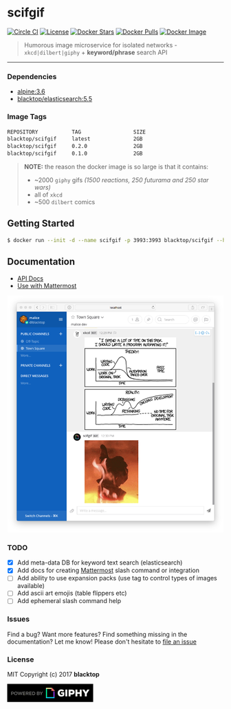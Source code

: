 scifgif
=======

[![Circle CI](https://circleci.com/gh/blacktop/scifgif.png?style=shield)](https://circleci.com/gh/blacktop/scifgif) [![License](http://img.shields.io/:license-mit-blue.svg)](http://doge.mit-license.org) [![Docker Stars](https://img.shields.io/docker/stars/blacktop/scifgif.svg)](https://store.docker.com/community/images/blacktop/scifgif) [![Docker Pulls](https://img.shields.io/docker/pulls/blacktop/scifgif.svg)](https://store.docker.com/community/images/blacktop/scifgif) [![Docker Image](https://img.shields.io/badge/docker%20image-2GB-blue.svg)](https://store.docker.com/community/images/blacktop/scifgif)

> Humorous image microservice for isolated networks - `xkcd|dilbert|giphy` + **keyword/phrase** search API

---

### Dependencies

-	[alpine:3.6](https://hub.docker.com/_/alpine/)
-	[blacktop/elasticsearch:5.5](https://hub.docker.com/r/blacktop/elasticsearch/)

### Image Tags

```bash
REPOSITORY           TAG                 SIZE
blacktop/scifgif     latest              2GB
blacktop/scifgif     0.2.0               2GB
blacktop/scifgif     0.1.0               2GB
```

> **NOTE:** the reason the docker image is so large is that it contains:  
> - ~2000 `giphy` gifs *(1500 reactions, 250 futurama and 250 star wars)*
> - all of `xkcd`
> - ~500 `dilbert` comics

Getting Started
---------------

```bash
$ docker run --init -d --name scifgif -p 3993:3993 blacktop/scifgif --host localhost
```

Documentation
-------------

-	[API Docs](http://docs.scifgif.apiary.io)
-	[Use with Mattermost](https://github.com/blacktop/scifgif/blob/master/docs/mattermost.md)

![mattermost](https://raw.githubusercontent.com/blacktop/scifgif/master/docs/imgs/mattermost.png)

### TODO

-	[x] Add meta-data DB for keyword text search (elasticsearch)
-	[x] Add docs for creating [Mattermost](https://github.com/mattermost/platform) slash command or integration
-	[ ] Add ability to use expansion packs (use tag to control types of images available)
-	[ ] Add ascii art emojis (table flippers etc)
-	[ ] Add ephemeral slash command help

### Issues

Find a bug? Want more features? Find something missing in the documentation? Let me know! Please don't hesitate to [file an issue](https://github.com/blacktop/scifgif/issues/new)

### License

MIT Copyright (c) 2017 **blacktop**

![giphy](https://raw.githubusercontent.com/blacktop/scifgif/master/docs/PoweredBy_200_Horizontal_Light-Backgrounds_With_Logo.gif)
